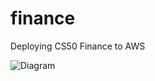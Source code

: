 # finance
Deploying CS50 Finance to AWS

![Diagram](https://lucid.app/publicSegments/view/690ffa1c-37ba-436e-b176-3311bd715e40/image.png)
